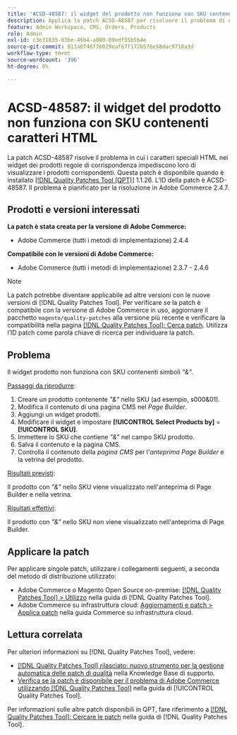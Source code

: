 ```yaml
---
title: 'ACSD-48587: il widget del prodotto non funziona con SKU contenenti caratteri HTML'
description: Applica la patch ACSD-48587 per risolvere il problema di Adobe Commerce per cui i caratteri speciali HTML nelle regole di corrispondenza dei widget dei prodotti impediscono la visualizzazione dei prodotti corrispondenti.
feature: Admin Workspace, CMS, Orders, Products
role: Admin
exl-id: c3e31835-03be-46b4-a080-09edf55b5b4e
source-git-commit: 011a6f46f76029eaf67f172b576e58dac9710a3d
workflow-type: tm+mt
source-wordcount: '396'
ht-degree: 0%

---
```


# ACSD-48587: il widget del prodotto non funziona con SKU contenenti caratteri HTML

La patch ACSD-48587 risolve il problema in cui i caratteri speciali HTML nei widget dei prodotti regole di corrispondenza impediscono loro di visualizzare i prodotti corrispondenti. Questa patch è disponibile quando è installato [[!DNL Quality Patches Tool (QPT)]](https://experienceleague.adobe.com/en/docs/commerce-operations/tools/quality-patches-tool/quality-patches-tool-to-self-serve-quality-patches) 1.1.26. L’ID della patch è ACSD-48587. Il problema è pianificato per la risoluzione in Adobe Commerce 2.4.7.

## Prodotti e versioni interessati

**La patch è stata creata per la versione di Adobe Commerce:**

* Adobe Commerce (tutti i metodi di implementazione) 2.4.4

**Compatibile con le versioni di Adobe Commerce:**

* Adobe Commerce (tutti i metodi di implementazione) 2.3.7 - 2.4.6

>[!NOTE]
>
>La patch potrebbe diventare applicabile ad altre versioni con le nuove versioni di [!DNL Quality Patches Tool]. Per verificare se la patch è compatibile con la versione di Adobe Commerce in uso, aggiornare il pacchetto `magento/quality-patches` alla versione più recente e verificare la compatibilità nella pagina [[!DNL Quality Patches Tool]: Cerca patch](https://experienceleague.adobe.com/tools/commerce-quality-patches/index.html). Utilizza l’ID patch come parola chiave di ricerca per individuare la patch.

## Problema

Il widget prodotto non funziona con SKU contenenti simboli *&quot;&amp;&quot;*.

<u>Passaggi da riprodurre</u>:

1. Creare un prodotto contenente *&quot;&amp;&quot;* nello SKU (ad esempio, s000&amp;01).
1. Modifica il contenuto di una pagina CMS nel *Page Builder*.
1. Aggiungi un widget prodotti.
1. Modificare il widget e impostare **[!UICONTROL Select Products by]** = **[!UICONTROL SKU]**.
1. Immettere lo SKU che contiene *&quot;&amp;&quot;* nel campo SKU prodotto.
1. Salva il contenuto e la pagina CMS.
1. Controlla il contenuto della *pagina CMS* per l&#39;*anteprima Page Builder* e la vetrina del prodotto.

<u>Risultati previsti</u>:

Il prodotto con *&quot;&amp;&quot;* nello SKU viene visualizzato nell&#39;anteprima di Page Builder e nella vetrina.

<u>Risultati effettivi</u>:

Il prodotto con *&quot;&amp;&quot;* nello SKU non viene visualizzato nell&#39;anteprima di Page Builder.

## Applicare la patch

Per applicare singole patch, utilizzare i collegamenti seguenti, a seconda del metodo di distribuzione utilizzato:

* Adobe Commerce o Magento Open Source on-premise: [[!DNL Quality Patches Tool] > Utilizzo](/help/tools/quality-patches-tool/usage.md) nella guida di [!DNL Quality Patches Tool].
* Adobe Commerce su infrastruttura cloud: [Aggiornamenti e patch > Applica patch](https://experienceleague.adobe.com/docs/commerce-cloud-service/user-guide/develop/upgrade/apply-patches.html) nella guida Commerce su infrastruttura cloud.

## Lettura correlata

Per ulteriori informazioni su [!DNL Quality Patches Tool], vedere:

* [[!DNL Quality Patches Tool] rilasciato: nuovo strumento per la gestione automatica delle patch di qualità](https://experienceleague.adobe.com/en/docs/commerce-operations/tools/quality-patches-tool/quality-patches-tool-to-self-serve-quality-patches) nella Knowledge Base di supporto.
* [Verifica se la patch è disponibile per il problema di Adobe Commerce utilizzando  [!DNL Quality Patches Tool]](/help/tools/quality-patches-tool/patches-available-in-qpt/check-patch-for-magento-issue-with-magento-quality-patches.md) nella guida di [!UICONTROL Quality Patches Tool].


Per informazioni sulle altre patch disponibili in QPT, fare riferimento a [[!DNL Quality Patches Tool]: Cercare le patch](https://experienceleague.adobe.com/tools/commerce-quality-patches/index.html) nella guida di [!DNL Quality Patches Tool].
